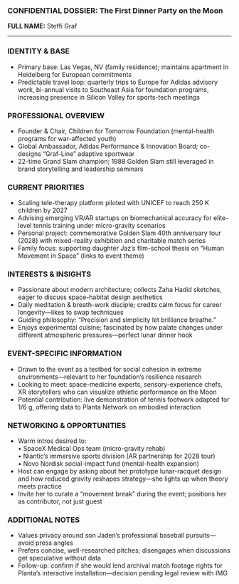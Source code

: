 ### CONFIDENTIAL DOSSIER: The First Dinner Party on the Moon

**FULL NAME:** Steffi Graf

---
### IDENTITY & BASE
- Primary base: Las Vegas, NV (family residence); maintains apartment in Heidelberg for European commitments  
- Predictable travel loop: quarterly trips to Europe for Adidas advisory work, bi-annual visits to Southeast Asia for foundation programs, increasing presence in Silicon Valley for sports-tech meetings  

### PROFESSIONAL OVERVIEW
- Founder & Chair, Children for Tomorrow Foundation (mental-health programs for war-affected youth)  
- Global Ambassador, Adidas Performance & Innovation Board; co-designs “Graf-Line” adaptive sportwear  
- 22-time Grand Slam champion; 1988 Golden Slam still leveraged in brand storytelling and leadership seminars  

### CURRENT PRIORITIES
- Scaling tele-therapy platform piloted with UNICEF to reach 250 K children by 2027  
- Advising emerging VR/AR startups on biomechanical accuracy for elite-level tennis training under micro-gravity scenarios  
- Personal project: commemorative Golden Slam 40th anniversary tour (2028) with mixed-reality exhibition and charitable match series  
- Family focus: supporting daughter Jaz’s film-school thesis on “Human Movement in Space” (links to event theme)  

### INTERESTS & INSIGHTS
- Passionate about modern architecture; collects Zaha Hadid sketches, eager to discuss space-habitat design aesthetics  
- Daily meditation & breath-work disciple; credits calm focus for career longevity—likes to swap techniques  
- Guiding philosophy: “Precision and simplicity let brilliance breathe.”  
- Enjoys experimental cuisine; fascinated by how palate changes under different atmospheric pressures—perfect lunar dinner hook  

### EVENT-SPECIFIC INFORMATION
- Drawn to the event as a testbed for social cohesion in extreme environments—relevant to her foundation’s resilience research  
- Looking to meet: space-medicine experts, sensory-experience chefs, XR storytellers who can visualize athletic performance on the Moon  
- Potential contribution: live demonstration of tennis footwork adapted for 1/6 g, offering data to Planta Network on embodied interaction  

### NETWORKING & OPPORTUNITIES
- Warm intros desired to:  
  • SpaceX Medical Ops team (micro-gravity rehab)  
  • Niantic’s immersive sports division (AR partnership for 2028 tour)  
  • Novo Nordisk social-impact fund (mental-health expansion)  
- Host can engage by asking about her prototype lunar-racquet design and how reduced gravity reshapes strategy—she lights up when theory meets practice  
- Invite her to curate a “movement break” during the event; positions her as contributor, not just guest  

### ADDITIONAL NOTES
- Values privacy around son Jaden’s professional baseball pursuits—avoid press angles  
- Prefers concise, well-researched pitches; disengages when discussions get speculative without data  
- Follow-up: confirm if she would lend archival match footage rights for Planta’s interactive installation—decision pending legal review with IMG  
